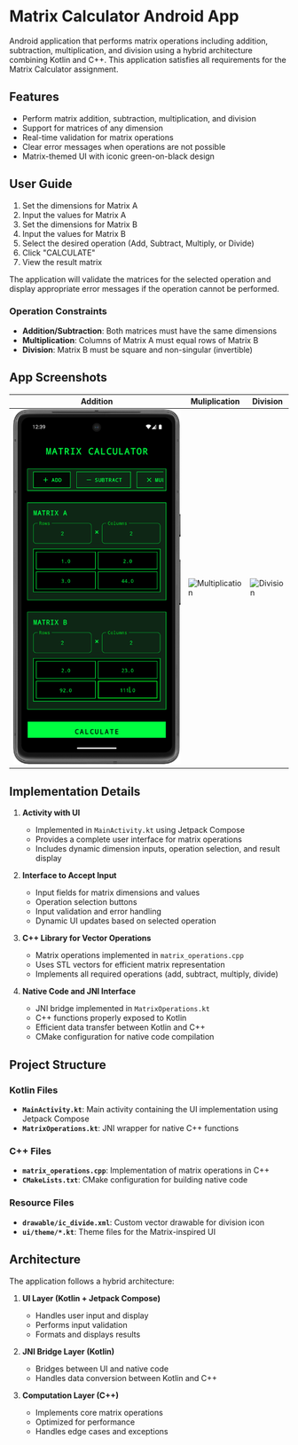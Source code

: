 # Matrix Calculator Android App
Android application that performs matrix operations including addition, subtraction, multiplication, and division using a hybrid architecture combining Kotlin and C++. This application satisfies all requirements for the Matrix Calculator assignment.

## Features

- Perform matrix addition, subtraction, multiplication, and division
- Support for matrices of any dimension
- Real-time validation for matrix operations
- Clear error messages when operations are not possible
- Matrix-themed UI with iconic green-on-black design

## User Guide

1. Set the dimensions for Matrix A
2. Input the values for Matrix A
3. Set the dimensions for Matrix B
4. Input the values for Matrix B
5. Select the desired operation (Add, Subtract, Multiply, or Divide)
6. Click "CALCULATE"
7. View the result matrix

The application will validate the matrices for the selected operation and display appropriate error messages if the operation cannot be performed.

### Operation Constraints
- **Addition/Subtraction**: Both matrices must have the same dimensions
- **Multiplication**: Columns of Matrix A must equal rows of Matrix B
- **Division**: Matrix B must be square and non-singular (invertible) 

## App Screenshots
| Addition | Muliplication | Division |
|-|-|-|
| ![Addition](/Screenshots/Addition.png) |![Multiplication](/Screenshots/Multiplication.gif) |![Division](/Screenshots/Division.gif)|

## Implementation Details

1. **Activity with UI**
   - Implemented in `MainActivity.kt` using Jetpack Compose
   - Provides a complete user interface for matrix operations
   - Includes dynamic dimension inputs, operation selection, and result display

2. **Interface to Accept Input**
   - Input fields for matrix dimensions and values
   - Operation selection buttons
   - Input validation and error handling
   - Dynamic UI updates based on selected operation

3. **C++ Library for Vector Operations**
   - Matrix operations implemented in `matrix_operations.cpp`
   - Uses STL vectors for efficient matrix representation
   - Implements all required operations (add, subtract, multiply, divide)

4. **Native Code and JNI Interface**
   - JNI bridge implemented in `MatrixOperations.kt`
   - C++ functions properly exposed to Kotlin
   - Efficient data transfer between Kotlin and C++
   - CMake configuration for native code compilation

## Project Structure

### Kotlin Files
- **`MainActivity.kt`**: Main activity containing the UI implementation using Jetpack Compose
- **`MatrixOperations.kt`**: JNI wrapper for native C++ functions

### C++ Files
- **`matrix_operations.cpp`**: Implementation of matrix operations in C++
- **`CMakeLists.txt`**: CMake configuration for building native code

### Resource Files
- **`drawable/ic_divide.xml`**: Custom vector drawable for division icon
- **`ui/theme/*.kt`**: Theme files for the Matrix-inspired UI

## Architecture

The application follows a hybrid architecture:

1. **UI Layer (Kotlin + Jetpack Compose)**
   - Handles user input and display
   - Performs input validation
   - Formats and displays results

2. **JNI Bridge Layer (Kotlin)**
   - Bridges between UI and native code
   - Handles data conversion between Kotlin and C++

3. **Computation Layer (C++)**
   - Implements core matrix operations
   - Optimized for performance
   - Handles edge cases and exceptions
